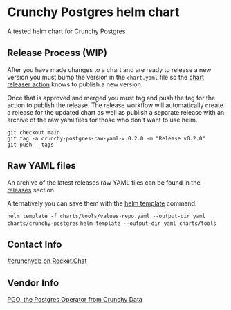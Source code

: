 # Crunchy Postgres helm chart

A tested helm chart for Crunchy Postgres

## Release Process (WIP)

After you have made changes to a chart and are ready to release a new version you must bump the version in the `chart.yaml` file so the [chart releaser action](https://github.com/helm/chart-releaser-action) knows to publish a new version.

Once that is approved and merged you must tag and push the tag for the action to publish the release. The release workflow will automatically create a release for the updated chart as well as publish a separate release with an archive of the raw yaml files for those who don't want to use helm.

```
git checkout main
git tag -a crunchy-postgres-raw-yaml-v.0.2.0 -m "Release v0.2.0"
git push --tags
```

## Raw YAML files

An archive of the latest releases raw YAML files can be found in the [releases](https://github.com/bcgov/crunchy-postgres/releases) section.

Alternatively you can save them with the [helm template](https://helm.sh/docs/helm/helm_template/) command:

`helm template -f charts/tools/values-repo.yaml --output-dir yaml charts/crunchy-postgres`
`helm template --output-dir yaml charts/tools`

## Contact Info

[#crunchydb on Rocket.Chat](https://chat.developer.gov.bc.ca/channel/crunchydb)

## Vendor Info

[PGO, the Postgres Operator from Crunchy Data](https://access.crunchydata.com/documentation/postgres-operator/v5/)

```

```
